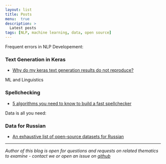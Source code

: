 ```yaml
---
layout: list
title: Posts
menu:  true
description: >
  Latest posts
tags: [NLP, machine learning, data, open source]
---
```



Frequent errors in NLP Developement:
### Text Generation in Keras
 - [Why do my keras text generation results do not reproduce?](/_posts/2018-08-30-keras.md)
 
ML and Linguistics
### Spellchecking
 - [5 algorithms you need to know to build a fast spellchecker](_posts/2018-08-30-spellcheck.md)
 
Data is all you need:
### Data for Russian
 - [An exhaustive list of open-source datasets for Russian](_posts/2018-08-30-datasets.md)
 
 
 
 
 
 
 
 
 
 ---
 *Author of this blog is open for questions and requests on related thematics to examine - contact we or open an issue on [github](https://github.com/TatianaShavrina/blog/)*
